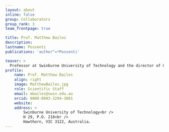 ```yaml
---
layout: about
inline: false
group: Collaborators
group_rank: 3
team_frontpage: true

title: Prof. Matthew Bailes
description: 
lastname: Possenti
publications: 'author^=*Possenti'

teaser: >
  Professor at Swinburne University of Technology and the director of OzGrav centre of excellence
profile:
    name: Prof. Matthew Bailes
    align: right
    image: MatthewBailes.jpg
    role: Scientific Staff
    email: mbailes@swin.edu.au
    orcid: 0000-0003-3294-3081
    website:
    address: >
        Swinburne University of Technology<br />
        H 29, P.O. 218<br />
        Hawthorn, VIC 3122, Australia.
---
```



